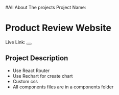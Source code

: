 #All About The projects
Project Name: <h1>Product Review Website</h1>

Live Link: <button></Button>

## Project Description
* Use React Router
* Use Rechart for create chart
* Custom css
* All components files are in a components folder